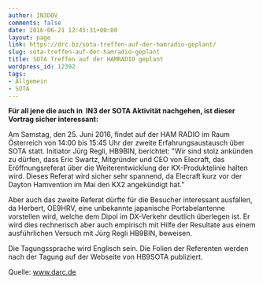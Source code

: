 ```yaml
---
author: IN3DOV
comments: false
date: 2016-06-21 12:45:31+00:00
layout: page
link: https://drc.bz/sota-treffen-auf-der-hamradio-geplant/
slug: sota-treffen-auf-der-hamradio-geplant
title: SOTA Treffen auf der HAMRADIO geplant
wordpress_id: 12392
tags:
- Allgemein
- SOTA
---
```


**Für all jene die auch in  IN3 der SOTA Aktivität nachgehen, ist dieser Vortrag sicher interessant:**

Am Samstag, den 25. Juni 2016, findet auf der HAM RADIO im Raum Österreich von 14:00 bis 15:45 Uhr der zweite Erfahrungsaustausch über SOTA statt. Initiator Jürg Regli, HB9BIN, berichtet: "Wir sind stolz ankünden zu dürfen, dass Eric Swartz, Mitgründer und CEO von Elecraft, das Eröffnungsreferat über die Weiterentwicklung der KX-Produktelinie halten wird. Dieses Referat wird sicher sehr spannend, da Elecraft kurz vor der Dayton Hamvention im Mai den KX2 angekündigt hat."

Aber auch das zweite Referat dürfte für die Besucher interessant ausfallen, da Herbert, OE9HRV, eine unbekannte japanische Portabelantenne vorstellen wird, welche dem Dipol im DX-Verkehr deutlich überlegen ist. Er wird dies rechnerisch aber auch empirisch mit Hilfe der Resultate aus einem ausführlichen Versuch mit Jürg Regli HB9BIN, beweisen.




Die Tagungssprache wird Englisch sein. Die Folien der Referenten werden nach der Tagung auf der Webseite von HB9SOTA publiziert.

Quelle: www.darc.de


